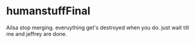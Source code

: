 # humanstuffFinal
Ailsa stop merging. everuything get's destroyed when you do. just wait till me and jeffrey are done.

